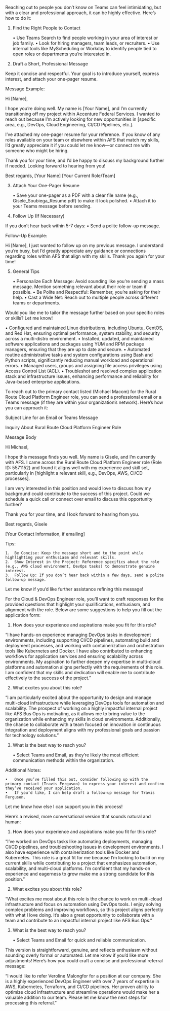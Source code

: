 Reaching out to people you don’t know on Teams can feel intimidating, but with a clear and professional approach, it can be highly effective. Here’s how to do it:

1. Find the Right People to Contact

	•	Use Teams Search to find people working in your area of interest or job family.
	•	Look for hiring managers, team leads, or recruiters.
	•	Use internal tools like MyScheduling or Workday to identify people tied to open roles or departments you’re interested in.

2. Draft a Short, Professional Message

Keep it concise and respectful. Your goal is to introduce yourself, express interest, and attach your one-pager resume.

Message Example:

Hi [Name],

I hope you’re doing well. My name is [Your Name], and I’m currently transitioning off my project within Accenture Federal Services. I wanted to reach out because I’m actively looking for new opportunities in [specific area, e.g., DevOps, Cloud Engineering, CI/CD Pipelines, etc.].

I’ve attached my one-pager resume for your reference. If you know of any roles available on your team or elsewhere within AFS that match my skills, I’d greatly appreciate it if you could let me know—or connect me with someone who might be hiring.

Thank you for your time, and I’d be happy to discuss my background further if needed. Looking forward to hearing from you!

Best regards,
[Your Name]
[Your Current Role/Team]

3. Attach Your One-Pager Resume

	•	Save your one-pager as a PDF with a clear file name (e.g., Gisele_Soubiega_Resume.pdf) to make it look polished.
	•	Attach it to your Teams message before sending.

4. Follow Up (If Necessary)

If you don’t hear back within 5-7 days:
	•	Send a polite follow-up message.

Follow-Up Example:

Hi [Name], I just wanted to follow up on my previous message. I understand you’re busy, but I’d greatly appreciate any guidance or connections regarding roles within AFS that align with my skills. Thank you again for your time!

5. General Tips

	•	Personalize Each Message: Avoid sounding like you’re sending a mass message. Mention something relevant about their role or team if possible.
	•	Be Polite and Respectful: Remember, you’re asking for their help.
	•	Cast a Wide Net: Reach out to multiple people across different teams or departments.

Would you like me to tailor the message further based on your specific roles or skills? Let me know!



•	Configured and maintained Linux distributions, including Ubuntu, CentOS, and Red Hat, ensuring optimal performance, system stability, and security across a multi-distro environment.
•	Installed, updated, and maintained software applications and packages using YUM and RPM package managers, ensuring that they are up to date and secure.
•	Automated routine administrative tasks and system configurations using Bash and Python scripts, significantly reducing manual workload and operational errors.
•	Managed users, groups and assigning file access privileges using Access Control List (ACL).
•	Troubleshot and resolved complex application stack and infrastructure issues, enhancing performance and reliability for Java-based enterprise applications.




To reach out to the primary contact listed (Michael Macom) for the Rural Route Cloud Platform Engineer role, you can send a professional email or a Teams message (if they are within your organization’s network). Here’s how you can approach it:

Subject Line for an Email or Teams Message

Inquiry About Rural Route Cloud Platform Engineer Role

Message Body

Hi Michael,

I hope this message finds you well. My name is Gisele, and I’m currently with AFS. I came across the Rural Route Cloud Platform Engineer role (Role ID: 5571152) and found it aligns well with my experience and skill set, particularly in [highlight a relevant skill, e.g., DevOps, AWS, CI/CD processes].

I am very interested in this position and would love to discuss how my background could contribute to the success of this project. Could we schedule a quick call or connect over email to discuss this opportunity further?

Thank you for your time, and I look forward to hearing from you.

Best regards,
Gisele

[Your Contact Information, if emailing]

Tips:

	1.	Be Concise: Keep the message short and to the point while highlighting your enthusiasm and relevant skills.
	2.	Show Interest in the Project: Reference specifics about the role (e.g., AWS cloud environment, DevOps tasks) to demonstrate genuine interest.
	3.	Follow Up: If you don’t hear back within a few days, send a polite follow-up message.

Let me know if you’d like further assistance refining this message!



For the Cloud & DevOps Engineer role, you’ll want to craft responses for the provided questions that highlight your qualifications, enthusiasm, and alignment with the role. Below are some suggestions to help you fill out the application form:

1. How does your experience and aspirations make you fit for this role?

“I have hands-on experience managing DevOps tasks in development environments, including supporting CI/CD pipelines, automating build and deployment processes, and working with containerization and orchestration tools like Kubernetes and Docker. I have also contributed to enhancing workflows for application services and ensuring scalability across environments. My aspiration to further deepen my expertise in multi-cloud platforms and automation aligns perfectly with the requirements of this role. I am confident that my skills and dedication will enable me to contribute effectively to the success of the project.”

2. What excites you about this role?

“I am particularly excited about the opportunity to design and manage multi-cloud infrastructure while leveraging DevOps tools for automation and scalability. The prospect of working on a highly impactful internal project like AFS Bus Ops is motivating, as it allows me to bring value to the organization while enhancing my skills in cloud environments. Additionally, the chance to collaborate with a team focused on innovation in continuous integration and deployment aligns with my professional goals and passion for technology solutions.”

3. What is the best way to reach you?

	•	Select Teams and Email, as they’re likely the most efficient communication methods within the organization.

Additional Notes:

	•	Once you’ve filled this out, consider following up with the primary contact (Travis Ferguson) to express your interest and confirm they’ve received your application.
	•	If you’d like, I can help draft a follow-up message for Travis Ferguson.

Let me know how else I can support you in this process!



Here’s a revised, more conversational version that sounds natural and human:

1. How does your experience and aspirations make you fit for this role?

“I’ve worked on DevOps tasks like automating deployments, managing CI/CD pipelines, and troubleshooting issues in development environments. I also have experience with containerization tools like Docker and Kubernetes. This role is a great fit for me because I’m looking to build on my current skills while contributing to a project that emphasizes automation, scalability, and multi-cloud platforms. I’m confident that my hands-on experience and eagerness to grow make me a strong candidate for this position.”

2. What excites you about this role?

“What excites me most about this role is the chance to work on multi-cloud infrastructure and focus on automation using DevOps tools. I enjoy solving complex problems and improving workflows, so this project aligns perfectly with what I love doing. It’s also a great opportunity to collaborate with a team and contribute to an impactful internal project like AFS Bus Ops.”

3. What is the best way to reach you?

	•	Select Teams and Email for quick and reliable communication.

This version is straightforward, genuine, and reflects
 enthusiasm without sounding overly formal or automated. Let me know if you’d like more adjustments!
Here’s how you could craft a concise and professional referral message:

“I would like to refer Veroline Malongfor for a position at our company. She is a highly experienced DevOps Engineer with over 7 years of expertise in AWS, Kubernetes, Terraform, and CI/CD pipelines. Her proven ability to optimize cloud infrastructure and streamline operations would make her a valuable addition to our team. Please let me know the next steps for processing this referral.”

